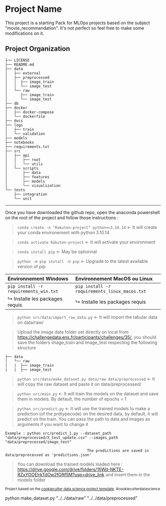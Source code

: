 # Project Name

This project is a starting Pack for MLOps projects based on the subject "movie_recommandation". It's not perfect so feel free to make some modifications on it.

## Project Organization

    ├── LICENSE
    ├── README.md
    ├── data
    │   ├── external
    │   ├── preprocessed
    │   │  ├── image_train
    │   │  └── image_test
    │   └── raw
    │      ├── image_train
    │      └── image_test
    ├── db
    ├── docker
    │   ├── docker-compose
    │   └── dockerfile
    ├── docs
    ├── logs
    │   ├── train
    │   └── validation
    ├── models
    ├── notebooks
    ├── requirements.txt
    ├── src
    │   ├── api
    │   │   ├── root
    │   │   └── utils
    │   └── scripts
    │       ├── data
    │       ├── features
    │       ├── models
    │       └── visualization
    └── tests
        ├── integration
        └── unit
---

Once you have downloaded the github repo, open the anaconda powershell on the root of the project and follow those instructions :

> `conda create -n "Rakuten-project" python==3.10.14` <- It will create your conda environement with python 3.10.14

> `conda activate Rakuten-project` <- It will activate your environment

> `conda install pip` <- May be optionnal

> `python -m pip install -U pip` <- Upgrade to the latest available version of pip

| Environnement Windows | Environnement MacOS ou Linux |
|:----------------------|:-----------------------------|
| `pip install -r requirements_win.txt` | `pip install -r requirements_linux_macos.txt` |
| ↳ Installe les packages requis | ↳ Installe les packages requis |

> `python src/data/import_raw_data.py` <- It will import the tabular data on data/raw/

> Upload the image data folder set directly on local from https://challengedata.ens.fr/participants/challenges/35/, you should save the folders image_train and image_test respecting the following structure

    ├── data
    │   └── raw
    |   |  ├── image_train
    |   |  ├── image_test

> `python src/data/make_dataset.py data/raw data/preprocessed` <- It will copy the raw dataset and paste it on data/preprocessed/

> `python src/main.py` <- It will train the models on the dataset and save them in models. By default, the number of epochs = 1

> `python src/predict.py` <- It will use the trained models to make a prediction (of the prdtypecode) on the desired data, by default, it will predict on the train. You can pass the path to data and images as arguments if you want to change it

    Exemple : python src/predict_1.py --dataset_path "data/preprocessed/X_test_update.csv" --images_path "data/preprocessed/image_test"

                                         The predictions are saved in data/preprocessed as 'predictions.json'

> You can download the trained models loaded here : https://drive.google.com/drive/folders/1fjWd-NKTE-RZxYOOElrkTdOw2fGftf5M?usp=drive_link and insert them in the models folder

<p><small>Project based on the <a target="_blank" href="https://drivendata.github.io/cookiecutter-data-science/">cookiecutter data science project template</a>. #cookiecutterdatascience</small></p>
python make_dataset.py "../../data/raw" "../../data/preprocessed"


